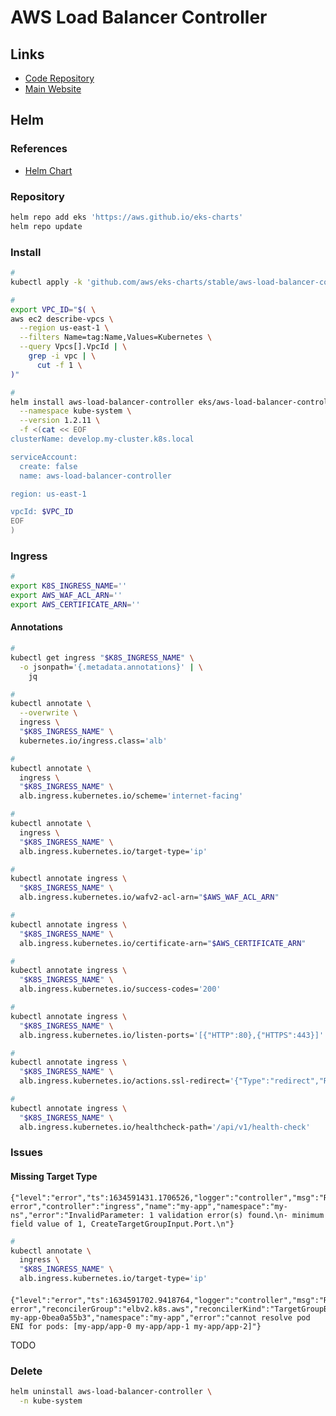 # AWS Load Balancer Controller

## Links

- [Code Repository](https://github.com/kubernetes-sigs/aws-load-balancer-controller)
- [Main Website](https://kubernetes-sigs.github.io/aws-load-balancer-controller/)

## Helm

### References

- [Helm Chart](https://github.com/kubernetes-sigs/aws-load-balancer-controller/tree/main/helm/aws-load-balancer-controller)

### Repository

```sh
helm repo add eks 'https://aws.github.io/eks-charts'
helm repo update
```

### Install

```sh
#
kubectl apply -k 'github.com/aws/eks-charts/stable/aws-load-balancer-controller//crds?ref=master'

#
export VPC_ID="$( \
aws ec2 describe-vpcs \
  --region us-east-1 \
  --filters Name=tag:Name,Values=Kubernetes \
  --query Vpcs[].VpcId | \
    grep -i vpc | \
      cut -f 1 \
)"

#
helm install aws-load-balancer-controller eks/aws-load-balancer-controller \
  --namespace kube-system \
  --version 1.2.11 \
  -f <(cat << EOF
clusterName: develop.my-cluster.k8s.local

serviceAccount:
  create: false
  name: aws-load-balancer-controller

region: us-east-1

vpcId: $VPC_ID
EOF
)
```

<!--
https://github.com/awsdocs/amazon-eks-user-guide/blob/d2fc8ae4d9e913bcec253099e157ed73a96234a3/doc_source/aws-load-balancer-controller.md

eksctl utils associate-iam-oidc-provider --region eu-west-1 --cluster esleCluster --approve --profile ddmdavid

curl -o iam-policy.json https://raw.githubusercontent.com/kubernetes-sigs/aws-load-balancer-controller/v2.2.1/docs/install/iam_policy.json

aws iam create-policy --policy-name AWSLoadBalancerControllerIAMPolicy --policy-document file://iam-policy.json --profile ddmdavid

eksctl create iamserviceaccount --cluster=esleCluster --namespace=kube-system --name=aws-load-balancer-controller --attach-policy-arn=arn:aws:iam::130767921673:policy/AWSLoadBalancerControllerIAMPolicy --override-existing-serviceaccounts --approve --profile ddmdavid --region eu-west-1

helm repo add eks https://aws.github.io/eks-charts

kubectl apply -k "github.com/aws/eks-charts/stable/aws-load-balancer-controller//crds?ref=master"

helm install aws-load-balancer-controller eks/aws-load-balancer-controller -n kube-system --set clusterName=esleCluster --set serviceAccount.create=false --set serviceAccount.name=aws-load-balancer-controller
-->

<!-- ### Status

```sh
kubectl rollout status deploy/grafana \
  -n kube-system
``` -->

<!-- ### Logs

```sh
kubectl logs \
  -l 'app.kubernetes.io/instance=grafana' \
  -n kube-system \
  -f
``` -->

### Ingress

```sh
#
export K8S_INGRESS_NAME=''
export AWS_WAF_ACL_ARN=''
export AWS_CERTIFICATE_ARN=''
```

#### Annotations

```sh
#
kubectl get ingress "$K8S_INGRESS_NAME" \
  -o jsonpath='{.metadata.annotations}' | \
    jq

#
kubectl annotate \
  --overwrite \
  ingress \
  "$K8S_INGRESS_NAME" \
  kubernetes.io/ingress.class='alb'

#
kubectl annotate \
  ingress \
  "$K8S_INGRESS_NAME" \
  alb.ingress.kubernetes.io/scheme='internet-facing'

#
kubectl annotate \
  ingress \
  "$K8S_INGRESS_NAME" \
  alb.ingress.kubernetes.io/target-type='ip'

#
kubectl annotate ingress \
  "$K8S_INGRESS_NAME" \
  alb.ingress.kubernetes.io/wafv2-acl-arn="$AWS_WAF_ACL_ARN"

#
kubectl annotate ingress \
  "$K8S_INGRESS_NAME" \
  alb.ingress.kubernetes.io/certificate-arn="$AWS_CERTIFICATE_ARN"

#
kubectl annotate ingress \
  "$K8S_INGRESS_NAME" \
  alb.ingress.kubernetes.io/success-codes='200'

#
kubectl annotate ingress \
  "$K8S_INGRESS_NAME" \
  alb.ingress.kubernetes.io/listen-ports='[{"HTTP":80},{"HTTPS":443}]'

#
kubectl annotate ingress \
  "$K8S_INGRESS_NAME" \
  alb.ingress.kubernetes.io/actions.ssl-redirect='{"Type":"redirect","RedirectConfig":{"Protocol":"HTTPS","Port":"443","StatusCode":"HTTP_301"}}'

#
kubectl annotate ingress \
  "$K8S_INGRESS_NAME" \
  alb.ingress.kubernetes.io/healthcheck-path='/api/v1/health-check'
```

<!--
# alb.ingress.kubernetes.io/target-type: instance
alb.ingress.kubernetes.io/group.name: external
# alb.ingress.kubernetes.io/group.name: default
alb.ingress.kubernetes.io/load-balancer-attributes: access_logs.s3.enabled=true,access_logs.s3.bucket=dop-eu-west-1-lb,access_logs.s3.prefix=sbx-k8s-ingress-external,routing.http.drop_invalid_header_fields.enabled=true
alb.ingress.kubernetes.io/subnets: sbx_igw_1_a, sbx_igw_1_b, sbx_igw_1_c
alb.ingress.kubernetes.io/group.name: external
alb.ingress.kubernetes.io/backend-protocol: HTTPS
alb.ingress.kubernetes.io/shield-advanced-protection: "true"
alb.ingress.kubernetes.io/actions.redirect-to-www: >
  {"Type": "redirect", "redirectConfig": {"Host":"www.guotiexin.com", "Port":"443", "Protocol":"HTTPS", "StatusCode":"HTTP_301"}}
alb.ingress.kubernetes.io/actions.only-allow-with-custom-header: >
  {"type": "forward", "forwardConfig": {"targetGroups": [{"serviceName": "wordpress", "servicePort": "http"}]}}
alb.ingress.kubernetes.io/conditions.only-allow-with-custom-header: >
  [{"field": "http-header", "httpHeaderConfig": {"httpHeaderName": "X-Custom-Header", "values": ["<your-secret-here>"]}}]
alb.ingress.kubernetes.io/tags: scos.delete.on.teardown=true
alb.ingress.kubernetes.io/ssl-policy: "ELBSecurityPolicy-TLS-1-2-2017-01"
-->

### Issues

#### Missing Target Type

```log
{"level":"error","ts":1634591431.1706526,"logger":"controller","msg":"Reconciler error","controller":"ingress","name":"my-app","namespace":"my-ns","error":"InvalidParameter: 1 validation error(s) found.\n- minimum field value of 1, CreateTargetGroupInput.Port.\n"}
```

```sh
#
kubectl annotate \
  ingress \
  "$K8S_INGRESS_NAME" \
  alb.ingress.kubernetes.io/target-type='ip'
```

####

```log
{"level":"error","ts":1634591702.9418764,"logger":"controller","msg":"Reconciler error","reconcilerGroup":"elbv2.k8s.aws","reconcilerKind":"TargetGroupBinding","controller":"targetGroupBinding","name":"k8s-my-app-0bea0a55b3","namespace":"my-app","error":"cannot resolve pod ENI for pods: [my-app/app-0 my-app/app-1 my-app/app-2]"}
```

TODO

### Delete

```sh
helm uninstall aws-load-balancer-controller \
  -n kube-system
```
